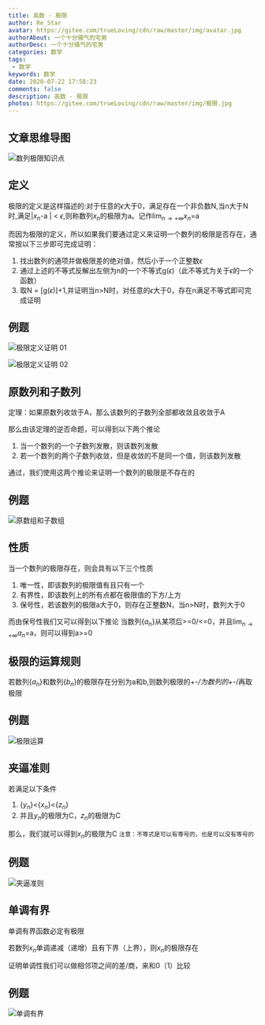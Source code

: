 ```yaml
---
title: 高数 - 极限
author: Re_Star
avatar: https://gitee.com/trueLoving/cdn/raw/master/img/avatar.jpg
authorAbout: 一个十分骚气的宅男
authorDesc: 一个十分骚气的宅男
categories: 数学
tags:
 - 数学
keywords: 数学
date: 2020-07-22 17:58:23
comments: false
description: 高数 - 极限
photos: https://gitee.com/trueLoving/cdn/raw/master/img/极限.jpg
---
```


## 文章思维导图

![数列极限知识点](https://gitee.com/trueLoving/cdn/raw/master/img/数列极限.jpg)

## 定义

极限的定义是这样描述的:对于任意的$\epsilon$大于0，满足存在一个非负数N,当n大于N时,满足|$x_{n}$-a | < $\epsilon$,则称数列$x_{n}$的极限为a。记作$\lim_{n\rightarrow+\infty}x_{n}$=a

而因为极限的定义，所以如果我们要通过定义来证明一个数列的极限是否存在，通常按以下三步即可完成证明：
1. 找出数列的通项并做极限差的绝对值，然后小于一个正整数$\epsilon$
2. 通过上述的不等式反解出左侧为n的一个不等式g($\epsilon$)（此不等式为关于$\epsilon$的一个函数）
3. 取N = [g($\epsilon$)]+1,并证明当n>N时，对任意的$\epsilon$大于0，存在n满足不等式即可完成证明

## 例题

![极限定义证明 01](https://gitee.com/trueLoving/cdn/raw/master/math/极限定义证明01.jpg)

![极限定义证明 02](https://gitee.com/trueLoving/cdn/raw/master/math/极限定义证明02.jpg)

## 原数列和子数列

定理：如果原数列收敛于A，那么该数列的子数列全部都收敛且收敛于A

那么由该定理的逆否命题，可以得到以下两个推论
1. 当一个数列的一个子数列发散，则该数列发散
2. 若一个数列的两个子数列收敛，但是收敛的不是同一个值，则该数列发散

通过，我们使用这两个推论来证明一个数列的极限是不存在的

## 例题

![原数组和子数组](https://gitee.com/trueLoving/cdn/raw/master/math/原数组和子数组.jpg)

## 性质

当一个数列的极限存在，则会具有以下三个性质
1. 唯一性，即该数列的极限值有且只有一个
2. 有界性，即该数列上的所有点都在极限值的下方/上方
3. 保号性，若该数列的极限a大于0，则存在正整数N，当n>N时，数列大于0

而由保号性我们又可以得到以下推论
当数列{$a_n$}从某项后>=0/<=0，并且$\lim_{n\rightarrow+\infty}a_{n}$=a，则可以得到a>=0


## 极限的运算规则

若数列{$a_n$}和数列{$b_n$}的极限存在分别为a和b,则数列极限的+-*/为数列的+-*/再取极限

## 例题
![极限运算](https://gitee.com/trueLoving/cdn/raw/master/math/极限运算.jpg)

## 夹逼准则

若满足以下条件
1. {$y_n$}<{$x_n$}<{$z_n$}
2. 并且$y_n$的极限为C，$z_n$的极限为C

那么，我们就可以得到$x_n$的极限为C
`注意：不等式是可以有等号的，也是可以没有等号的`

## 例题

![夹逼准则](https://gitee.com/trueLoving/cdn/raw/master/math/夹逼准则.jpg)

## 单调有界

单调有界函数必定有极限

若数列$x_n$单调递减（递增）且有下界（上界），则$x_n$的极限存在

证明单调性我们可以做相邻项之间的差/商，来和0（1）比较

## 例题

![单调有界](https://gitee.com/trueLoving/cdn/raw/master/math/单调有界.jpg)